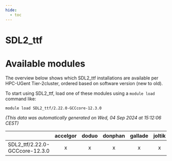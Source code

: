 ```yaml
---
hide:
  - toc
---
```


SDL2_ttf
========

# Available modules


The overview below shows which SDL2_ttf installations are available per HPC-UGent Tier-2cluster, ordered based on software version (new to old).

To start using SDL2_ttf, load one of these modules using a `module load` command like:

```shell
module load SDL2_ttf/2.22.0-GCCcore-12.3.0
```

*(This data was automatically generated on Wed, 04 Sep 2024 at 15:12:06 CEST)*  

| |accelgor|doduo|donphan|gallade|joltik|shinx|skitty|
| :---: | :---: | :---: | :---: | :---: | :---: | :---: | :---: |
|SDL2_ttf/2.22.0-GCCcore-12.3.0|x|x|x|x|x|x|x|
